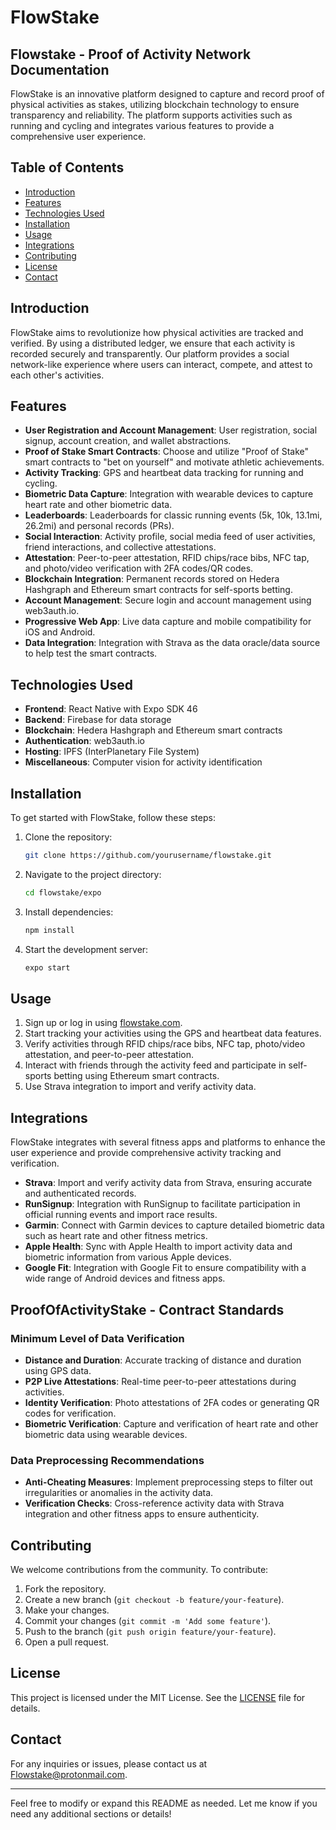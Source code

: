 # FlowStake

## Flowstake - Proof of Activity Network Documentation

FlowStake is an innovative platform designed to capture and record proof of physical activities as stakes, utilizing blockchain technology to ensure transparency and reliability. The platform supports activities such as running and cycling and integrates various features to provide a comprehensive user experience.

## Table of Contents

- [Introduction](#introduction)
- [Features](#features)
- [Technologies Used](#technologies-used)
- [Installation](#installation)
- [Usage](#usage)
- [Integrations](#integrations)
- [Contributing](#contributing)
- [License](#license)
- [Contact](#contact)

## Introduction

FlowStake aims to revolutionize how physical activities are tracked and verified. By using a distributed ledger, we ensure that each activity is recorded securely and transparently. Our platform provides a social network-like experience where users can interact, compete, and attest to each other's activities.

## Features

- **User Registration and Account Management**: User registration, social signup, account creation, and wallet abstractions.
- **Proof of Stake Smart Contracts**: Choose and utilize "Proof of Stake" smart contracts to "bet on yourself" and motivate athletic achievements.
- **Activity Tracking**: GPS and heartbeat data tracking for running and cycling.
- **Biometric Data Capture**: Integration with wearable devices to capture heart rate and other biometric data.
- **Leaderboards**: Leaderboards for classic running events (5k, 10k, 13.1mi, 26.2mi) and personal records (PRs).
- **Social Interaction**: Activity profile, social media feed of user activities, friend interactions, and collective attestations.
- **Attestation**: Peer-to-peer attestation, RFID chips/race bibs, NFC tap, and photo/video verification with 2FA codes/QR codes.
- **Blockchain Integration**: Permanent records stored on Hedera Hashgraph and Ethereum smart contracts for self-sports betting.
- **Account Management**: Secure login and account management using web3auth.io.
- **Progressive Web App**: Live data capture and mobile compatibility for iOS and Android.
- **Data Integration**: Integration with Strava as the data oracle/data source to help test the smart contracts.

## Technologies Used

- **Frontend**: React Native with Expo SDK 46
- **Backend**: Firebase for data storage
- **Blockchain**: Hedera Hashgraph and Ethereum smart contracts
- **Authentication**: web3auth.io
- **Hosting**: IPFS (InterPlanetary File System)
- **Miscellaneous**: Computer vision for activity identification

## Installation

To get started with FlowStake, follow these steps:

1. Clone the repository:
    ```sh
    git clone https://github.com/yourusername/flowstake.git
    ```
2. Navigate to the project directory:
    ```sh
    cd flowstake/expo
    ```
3. Install dependencies:
    ```sh
    npm install
    ```
4. Start the development server:
    ```sh
    expo start
    ```

## Usage

1. Sign up or log in using [flowstake.com](https://flowstake.com).
2. Start tracking your activities using the GPS and heartbeat data features.
3. Verify activities through RFID chips/race bibs, NFC tap, photo/video attestation, and peer-to-peer attestation.
4. Interact with friends through the activity feed and participate in self-sports betting using Ethereum smart contracts.
5. Use Strava integration to import and verify activity data.

## Integrations

FlowStake integrates with several fitness apps and platforms to enhance the user experience and provide comprehensive activity tracking and verification.

- **Strava**: Import and verify activity data from Strava, ensuring accurate and authenticated records.
- **RunSignup**: Integration with RunSignup to facilitate participation in official running events and import race results.
- **Garmin**: Connect with Garmin devices to capture detailed biometric data such as heart rate and other fitness metrics.
- **Apple Health**: Sync with Apple Health to import activity data and biometric information from various Apple devices.
- **Google Fit**: Integration with Google Fit to ensure compatibility with a wide range of Android devices and fitness apps.

## ProofOfActivityStake - Contract Standards

### Minimum Level of Data Verification

- **Distance and Duration**: Accurate tracking of distance and duration using GPS data.
- **P2P Live Attestations**: Real-time peer-to-peer attestations during activities.
- **Identity Verification**: Photo attestations of 2FA codes or generating QR codes for verification.
- **Biometric Verification**: Capture and verification of heart rate and other biometric data using wearable devices.

### Data Preprocessing Recommendations

- **Anti-Cheating Measures**: Implement preprocessing steps to filter out irregularities or anomalies in the activity data.
- **Verification Checks**: Cross-reference activity data with Strava integration and other fitness apps to ensure authenticity.

## Contributing

We welcome contributions from the community. To contribute:

1. Fork the repository.
2. Create a new branch (`git checkout -b feature/your-feature`).
3. Make your changes.
4. Commit your changes (`git commit -m 'Add some feature'`).
5. Push to the branch (`git push origin feature/your-feature`).
6. Open a pull request.

## License

This project is licensed under the MIT License. See the [LICENSE](LICENSE) file for details.

## Contact

For any inquiries or issues, please contact us at Flowstake@protonmail.com.

---

Feel free to modify or expand this README as needed. Let me know if you need any additional sections or details!
